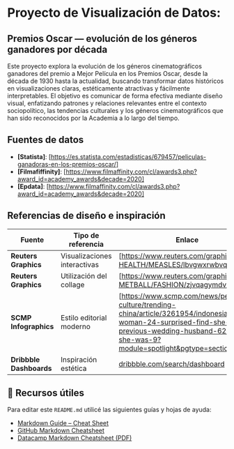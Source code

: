 # Proyecto de Visualización de Datos:

## Premios Oscar — evolución de los géneros ganadores por década

Este proyecto explora la evolución de los géneros cinematográficos ganadores del premio a Mejor Película en los Premios Oscar, desde la década de 1930 hasta la actualidad, buscando transformar datos históricos en visualizaciones claras, estéticamente atractivas y fácilmente interpretables. El objetivo es comunicar de forma efectiva mediante diseño visual, enfatizando patrones y relaciones relevantes entre el contexto sociopolítico, las tendencias culturales y los géneros cinematográficos que han sido reconocidos por la Academia a lo largo del tiempo.

## Fuentes de datos

- **[Statista]**: [https://es.statista.com/estadisticas/679457/peliculas-ganadoras-en-los-premios-oscar/]
- **[Filmafiffinity]**: [https://www.filmaffinity.com/cl/awards3.php?award_id=academy_awards&decade=2020]
- **[Epdata]**: [https://www.filmaffinity.com/cl/awards3.php?award_id=academy_awards&decade=2020]

## Referencias de diseño e inspiración

| Fuente                           | Tipo de referencia        | Enlace                                                                 |
|--------------------------------- |---------------------------- |------------------------------------------------------------------------|
| **Reuters Graphics**            | Visualizaciones interactivas | [https://www.reuters.com/graphics/USA-HEALTH/MEASLES/lbvgwxrwbvq/)              |
| **Reuters Graphics**            | Utilización del collage      | [https://www.reuters.com/graphics/USA-METBALL/FASHION/zjvqagymdvx/) |
| **SCMP Infographics**           | Estilo editorial moderno     | [https://www.scmp.com/news/people-culture/trending-china/article/3261954/indonesian-woman-24-surprised-find-she-was-previous-wedding-husband-62-when-she-was-9?module=spotlight&pgtype=section             |
| **Dribbble Dashboards**         | Inspiración estética         | [dribbble.com/search/dashboard](https://dribbble.com/search/dashboard) |


## 📌 Recursos útiles

Para editar este `README.md` utilicé las siguientes guías y hojas de ayuda:

- [Markdown Guide – Cheat Sheet](https://www.markdownguide.org/cheat-sheet/)
- [GitHub Markdown Cheatsheet](https://github.com/adam-p/markdown-here/wiki/Markdown-Cheatsheet)
- [Datacamp Markdown Cheatsheet (PDF)](https://www.datacamp.com/cheat-sheet/markdown-cheat-sheet-23)



